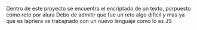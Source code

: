 Dentro de este proyecto se encuentra el encriptado de un texto, porpuesto como reto por alura 
Debo de admitir que fue un reto algo dificil y mas ya que es lapriera ve trabajnado con un nuevo lenguaje como lo es JS
